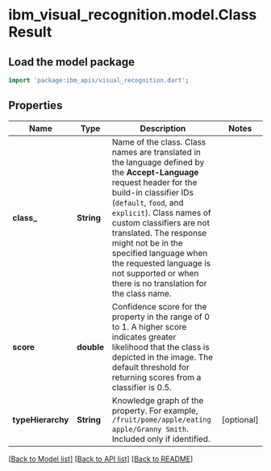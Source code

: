 # ibm_visual_recognition.model.ClassResult

## Load the model package
```dart
import 'package:ibm_apis/visual_recognition.dart';
```

## Properties
Name | Type | Description | Notes
------------ | ------------- | ------------- | -------------
**class_** | **String** | Name of the class.   Class names are translated in the language defined by the **Accept-Language** request header for the build-in classifier IDs (`default`, `food`, and `explicit`). Class names of custom classifiers are not translated. The response might not be in the specified language when the requested language is not supported or when there is no translation for the class name. | 
**score** | **double** | Confidence score for the property in the range of 0 to 1. A higher score indicates greater likelihood that the class is depicted in the image. The default threshold for returning scores from a classifier is 0.5. | 
**typeHierarchy** | **String** | Knowledge graph of the property. For example, `/fruit/pome/apple/eating apple/Granny Smith`. Included only if identified. | [optional] 

[[Back to Model list]](../../README.md#documentation-for-models) [[Back to API list]](../../README.md#documentation-for-api-endpoints) [[Back to README]](../../README.md)


